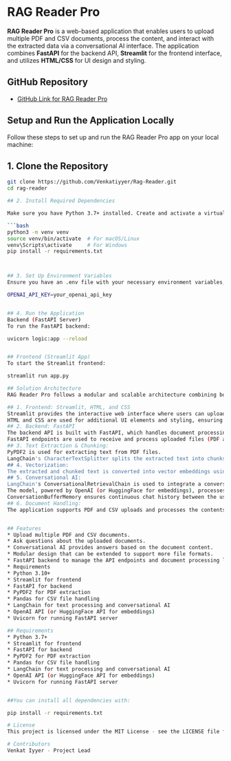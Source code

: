 # RAG Reader Pro

**RAG Reader Pro** is a web-based application that enables users to upload multiple PDF and CSV documents, process the content, and interact with the extracted data via a conversational AI interface. The application combines **FastAPI** for the backend API, **Streamlit** for the frontend interface, and utilizes **HTML/CSS** for UI design and styling.

## GitHub Repository

- [GitHub Link for RAG Reader Pro](https://github.com/Venkatiyyer/Rag-Reader)  

## Setup and Run the Application Locally

Follow these steps to set up and run the RAG Reader Pro app on your local machine:

## 1. Clone the Repository
```bash
git clone https://github.com/Venkatiyyer/Rag-Reader.git
cd rag-reader

## 2. Install Required Dependencies

Make sure you have Python 3.7+ installed. Create and activate a virtual environment, then install the required packages:

```bash
python3 -m venv venv
source venv/bin/activate  # For macOS/Linux
venv\Scripts\activate     # For Windows
pip install -r requirements.txt



## 3. Set Up Environment Variables
Ensure you have an .env file with your necessary environment variables, such as API keys or credentials for OpenAI. Example .env:

OPENAI_API_KEY=your_openai_api_key


## 4. Run the Application
Backend (FastAPI Server)
To run the FastAPI backend:

uvicorn logic:app --reload


## Frontend (Streamlit App)
To start the Streamlit frontend:

streamlit run app.py

## Solution Architecture
RAG Reader Pro follows a modular and scalable architecture combining both backend API and frontend UI to facilitate document processing and conversational AI interaction:

## 1. Frontend: Streamlit, HTML, and CSS
Streamlit provides the interactive web interface where users can upload PDF and CSV files and ask questions related to the content of those files.
HTML and CSS are used for additional UI elements and styling, ensuring a smooth user experience.
## 2. Backend: FastAPI
The backend API is built with FastAPI, which handles document processing and manages interactions between the frontend and the AI model.
FastAPI endpoints are used to receive and process uploaded files (PDF and CSV) and return processed results to the frontend.
## 3. Text Extraction & Chunking:
PyPDF2 is used for extracting text from PDF files.
LangChain's CharacterTextSplitter splits the extracted text into chunks to facilitate efficient document search and retrieval.
## 4. Vectorization:
The extracted and chunked text is converted into vector embeddings using OpenAIEmbeddings via LangChain. These embeddings help to efficiently search and retrieve relevant information from the documents.
## 5. Conversational AI:
LangChain's ConversationalRetrievalChain is used to integrate a conversational model for Q&A based on the uploaded documents.
The model, powered by OpenAI (or HuggingFace for embeddings), processes user queries and returns relevant answers based on document content.
ConversationBufferMemory ensures continuous chat history between the user and the model.
## 6. Document Handling:
The application supports PDF and CSV uploads and processes the contents accordingly for Q&A interaction.


## Features
* Upload multiple PDF and CSV documents.
* Ask questions about the uploaded documents.
* Conversational AI provides answers based on the document content.
* Modular design that can be extended to support more file formats.
* FastAPI backend to manage the API endpoints and document processing logic.
* Requirements
* Python 3.10+
* Streamlit for frontend
* FastAPI for backend
* PyPDF2 for PDF extraction
* Pandas for CSV file handling
* LangChain for text processing and conversational AI
* OpenAI API (or HuggingFace API for embeddings)
* Uvicorn for running FastAPI server

## Requirements
* Python 3.7+
* Streamlit for frontend
* FastAPI for backend
* PyPDF2 for PDF extraction
* Pandas for CSV file handling
* LangChain for text processing and conversational AI
* OpenAI API (or HuggingFace API for embeddings)
* Uvicorn for running FastAPI server


##You can install all dependencies with:

pip install -r requirements.txt

# License
This project is licensed under the MIT License - see the LICENSE file for details.

# Contributors
Venkat Iyyer - Project Lead



